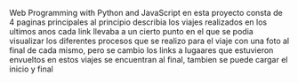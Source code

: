 
Web Programming with Python and JavaScript
 en esta proyecto consta de 4 paginas principales al principio describia 
 los viajes realizados en los ultimos anos
cada link llevaba a un cierto punto en el que se podia visualizar
los diferentes procesos que se realizo para el viaje
con una foto al final de cada mismo, pero se cambio
los links a lugaares que estuvieron envueltos en estos viajes se encuentran al final,
tambien se puede cargar el inicio y final 
